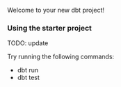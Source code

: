 Welcome to your new dbt project!

### Using the starter project

TODO: update

Try running the following commands:
- dbt run
- dbt test

